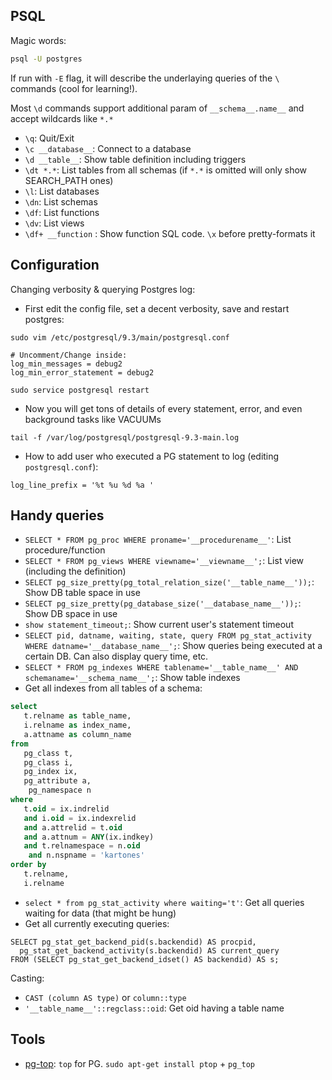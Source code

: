 
## PSQL

Magic words:
```bash
psql -U postgres
```
If run with `-E` flag, it will describe the underlaying queries of the `\` commands (cool for learning!).

Most `\d` commands support additional param of `__schema__.name__` and accept wildcards like `*.*`

- `\q`: Quit/Exit
- `\c __database__`: Connect to a database
- `\d __table__`: Show table definition including triggers
- `\dt *.*`: List tables from all schemas (if `*.*` is omitted will only show SEARCH_PATH ones)
- `\l`: List databases
- `\dn`: List schemas
- `\df`: List functions
- `\dv`: List views
- `\df+ __function` : Show function SQL code. `\x` before pretty-formats it

## Configuration

Changing verbosity & querying Postgres log:
- First edit the config file, set a decent verbosity, save and restart postgres:
```
sudo vim /etc/postgresql/9.3/main/postgresql.conf

# Uncomment/Change inside:
log_min_messages = debug2
log_min_error_statement = debug2

sudo service postgresql restart
```
- Now you will get tons of details of every statement, error, and even background tasks like VACUUMs
```
tail -f /var/log/postgresql/postgresql-9.3-main.log
```
- How to add user who executed a PG statement to log (editing `postgresql.conf`):
```
log_line_prefix = '%t %u %d %a '
```


## Handy queries
- `SELECT * FROM pg_proc WHERE proname='__procedurename__'`: List procedure/function
- `SELECT * FROM pg_views WHERE viewname='__viewname__';`: List view (including the definition)
- `SELECT pg_size_pretty(pg_total_relation_size('__table_name__'));`: Show DB table space in use
- `SELECT pg_size_pretty(pg_database_size('__database_name__'));`: Show DB space in use
- `show statement_timeout;`: Show current user's statement timeout
- `SELECT pid, datname, waiting, state, query FROM pg_stat_activity WHERE datname='__database_name__';`: Show queries being executed at a certain DB. Can also display query time, etc.
- `SELECT * FROM pg_indexes WHERE tablename='__table_name__' AND schemaname='__schema_name__';`: Show table indexes
- Get all indexes from all tables of a schema:
```sql
select
   t.relname as table_name,
   i.relname as index_name,
   a.attname as column_name
from
   pg_class t,
   pg_class i,
   pg_index ix,
   pg_attribute a,
    pg_namespace n
where
   t.oid = ix.indrelid
   and i.oid = ix.indexrelid
   and a.attrelid = t.oid
   and a.attnum = ANY(ix.indkey)
   and t.relnamespace = n.oid
    and n.nspname = 'kartones'
order by
   t.relname,
   i.relname
```
- `select * from pg_stat_activity where waiting='t'`: Get all queries waiting for data (that might be hung)
- Get all currently executing queries:
```
SELECT pg_stat_get_backend_pid(s.backendid) AS procpid, 
  pg_stat_get_backend_activity(s.backendid) AS current_query
FROM (SELECT pg_stat_get_backend_idset() AS backendid) AS s;
```

Casting:
- `CAST (column AS type)` or `column::type`
- `'__table_name__'::regclass::oid`: Get oid having a table name


## Tools
- [pg-top](http://ptop.projects.pgfoundry.org/): `top` for PG. `sudo apt-get install ptop` + `pg_top`